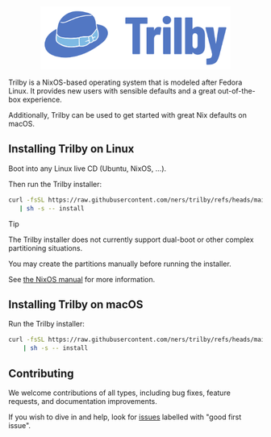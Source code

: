 <p align="center">
	<img height="125" src="assets/Trilby-minimal.svg" alt="Trilby logo">
</p>

Trilby is a NixOS-based operating system that is modeled after Fedora Linux.
It provides new users with sensible defaults and a great out-of-the-box experience.

Additionally, Trilby can be used to get started with great Nix defaults on macOS.

## Installing Trilby on Linux

Boot into any Linux live CD (Ubuntu, NixOS, ...).

Then run the Trilby installer:
```bash
curl -fsSL https://raw.githubusercontent.com/ners/trilby/refs/heads/main/quickstart.sh \
   | sh -s -- install
```

> [!TIP]
> The Trilby installer does not currently support dual-boot or other complex partitioning situations.
>
> You may create the partitions manually before running the installer.
>
> See [the NixOS manual](https://nixos.org/manual/nixos/stable/#sec-installation-manual-partitioning) for more information.

## Installing Trilby on macOS

Run the Trilby installer:
```bash
curl -fsSL https://raw.githubusercontent.com/ners/trilby/refs/heads/main/quickstart.sh \
    | sh -s -- install
```

## Contributing

We welcome contributions of all types, including bug fixes, feature requests, and documentation improvements.

If you wish to dive in and help, look for [issues](/issues) labelled with "good first issue".
